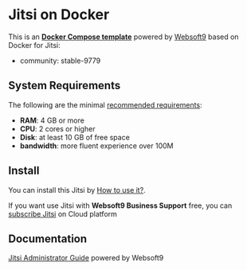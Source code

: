 # Jitsi on Docker  

This is an **[Docker Compose template](https://github.com/Websoft9/docker-library)** powered by [Websoft9](https://www.websoft9.com) based on Docker for Jitsi:


 - community:  stable-9779


## System Requirements

The following are the minimal [recommended requirements](https://jitsi.github.io/handbook/docs/devops-guide/devops-guide-requirements):

* **RAM**: 4 GB or more
* **CPU**: 2 cores or higher
* **Disk**: at least 10 GB of free space
* **bandwidth**: more fluent experience over 100M  

## Install

You can install this Jitsi by [How to use it?](https://github.com/Websoft9/docker-library#how-to-use-it).   

If you want use Jitsi with **Websoft9 Business Support** free, you can [subscribe Jitsi](https://www.websoft9.com/apps) on Cloud platform

## Documentation

[Jitsi Administrator Guide](https://support.websoft9.com/docs/jitsi) powered by Websoft9